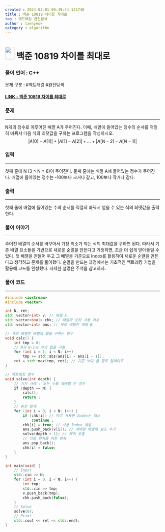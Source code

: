 ```yaml
---
created : 2024-03-01 09:49:44.125740
title : 백준 10819 차이를 최대로
tag : 백트래킹 완전탐색 
author : taehyeok
category : algorithm
---
```

# <img src="https://d2gd6pc034wcta.cloudfront.net/tier/9.svg" width="30" height="40"> 백준 10819 차이를 최대로

### 풀이 언어 : C++

문제 구분 : #백트래킹 #완전탐색 
#### [LINK - 백준 10819 차이를 최대로](https://www.acmicpc.net/problem/10819)

### 문제

<hr>


N개의 정수로 이루어진 배열 A가 주어진다. 이때, 배열에 들어있는 정수의 순서를 적절히 바꿔서 다음 식의 최댓값을 구하는 프로그램을 작성하시오.
$$|A[0] - A[1]| + |A[1] - A[2]| + ... + |A[N-2] - A[N-1]|$$

### 입력

<hr>


첫째 줄에 N (3 ≤ N ≤ 8)이 주어진다. 둘째 줄에는 배열 A에 들어있는 정수가 주어진다. 배열에 들어있는 정수는 -100보다 크거나 같고, 100보다 작거나 같다.
### 출력

<hr>


첫째 줄에 배열에 들어있는 수의 순서를 적절히 바꿔서 얻을 수 있는 식의 최댓값을 출력한다.
### 풀이 이야기

<hr>


주어진 배열의 순서를 바꾸어서 가장 최소가 되는 식의 최대값을 구하면 된다. 따라서 기존 배열 요소들을 기반으로 새로운 순열을 만든다고 가정하면, 조금 더 쉽게 받아들일 수 있다. 첫 배열을 만들어 두고 그 배열을 기준으로 Index를 활용하여 새로운 순열을 만든다고 생각하고 문제를 풀이했다. 순열을 만드는 과정에서는 기초적인 백트래킹 기법을 활용해 코드를 완성했다. 자세한 설명은 주석을 참고하자.
### 풀이 코드

<hr>


``` c++
#include <iostream>
#include <vector>

int N, ret;
std::vector<int> v; // 배열 A
std::vector<bool> chk; // 배열의 숫자 사용 여부
std::vector<int> ans; // 새로 배열한 배열 B

// 새로 배열한 배열의 합을 구하는 함수
void calc() {
	int tmp = 0;
	// N과 N-1의 차의 합을 구함
	for (int i = 1; i < N; i++)
		tmp += std::abs(ans[i] - ans[i - 1]);
	ret = std::max(tmp, ret); // 기존 보다 클 경우 업데이트
}

// 백트래킹 함수
void solve(int depth) {
	// 기저 사례 : 모든 수를 재배열 한 경우
	if (depth == N) {
		calc();
		return ;
	}
	// 완전 탐색
	for (int i = 0; i < N; i++) {
		if (chk[i]) // 이미 사용한 Index는 패스
			continue ;
		chk[i] = true; // 사용 Index 체킹
		ans.push_back(v[i]); // 재배열 배열에 요소 추가
		solve(depth + 1); // 재귀 호출
		// 다음 회차를 위한 원복
		ans.pop_back();
		chk[i] = false;
	}
}

int main(void) {
	// Input
	std::cin >> N;
	for (int i = 0; i < N; i++) {
		int tmp;
		std::cin >> tmp;
		v.push_back(tmp);
		chk.push_back(false);
	}
	// Solve
	solve(0);
	// Print
	std::cout << ret << std::endl;
}
```


